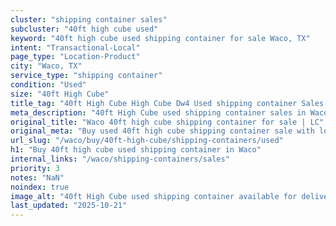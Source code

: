```yaml
---
cluster: "shipping container sales"
subcluster: "40ft high cube used"
keyword: "40ft high cube used shipping container for sale Waco, TX"
intent: "Transactional-Local"
page_type: "Location-Product"
city: "Waco, TX"
service_type: "shipping container"
condition: "Used"
size: "40ft High Cube"
title_tag: "40ft High Cube High Cube Dw4 Used shipping container Sales in Waco | LC Container"
meta_description: "40ft High Cube used shipping container sales in Waco. High cube containers with extra height. Fast delivery, competitive pricing. Serving shipping containers area. Quote ID: OV0. Call (214) 524-4168 for your free quote today."
original_title: "Waco 40ft high cube shipping container for sale | LC"
original_meta: "Buy used 40ft high cube shipping container sale with local delivery in Waco, TX. LC Container — local Since 2003. Request a fast quote today."
url_slug: "/waco/buy/40ft-high-cube/shipping-containers/used"
h1: "Buy 40ft high cube used shipping container in Waco"
internal_links: "/waco/shipping-containers/sales"
priority: 3
notes: "NaN"
noindex: true
image_alt: "40ft High Cube used shipping container available for delivery in Waco"
last_updated: "2025-10-21"
---
```


<!-- TODO: Add unique city/inventory copy, images, and internal links here. -->
